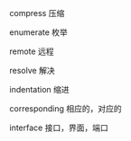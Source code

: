 compress 压缩

enumerate 枚举



remote 远程

resolve 解决



indentation 缩进

corresponding 相应的，对应的



interface 接口，界面，端口
